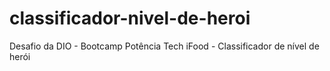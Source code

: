 # classificador-nivel-de-heroi
Desafio da DIO - Bootcamp Potência Tech iFood - Classificador de nível de herói
